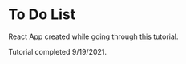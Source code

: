 # To Do List

React App created while going through [this](https://ibaslogic.com/react-tutorial-for-beginners/) tutorial.

Tutorial completed 9/19/2021.

